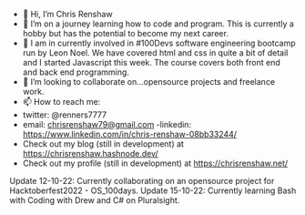 - 👋 Hi, I’m Chris Renshaw
- 👀 I’m on a journey learning how to code and program. This is currently a hobby but has the potential to become my next career.
- 🌱 I am in currently involved in #100Devs software engineering bootcamp run by Leon Noel. We have covered html and css in quite a bit of detail and I started Javascript this week. The course covers both front end and back end programming. 
- 💞️ I’m looking to collaborate on...opensource projects and freelance work.
- 📫 How to reach me:
- twitter: @renners7777
- email: chrisrenshaw79@gmail.com
-linkedin: https://www.linkedin.com/in/chris-renshaw-08bb33244/
- Check out my blog (still in development) at https://chrisrenshaw.hashnode.dev/
- Check out my profile (still in development) at https://chrisrenshaw.net/

<!---
renners7777/renners7777 is a ✨ special ✨ repository because its `README.md` (this file) appears on your GitHub profile.
You can click the Preview link to take a look at your changes.
--->
Update 12-10-22: Currently collaborating on an opensource project for Hacktoberfest2022 - OS_100days.
Update 15-10-22: Currently learning Bash with Coding with Drew and C# on Pluralsight.
